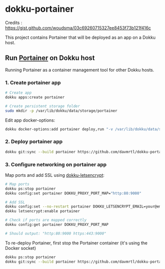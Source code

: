 # dokku-portainer

Credits : https://gist.github.com/woudsma/03c69260715327ee8453f73b121f416c

This project contains Portainer that will be deployed as an app on a Dokku host.

## Run [Portainer](https://github.com/portainer/portainer) on Dokku host
Running Portainer as a container management tool for other Dokku hosts.  

### 1. Create portainer app

```sh
# Create app
dokku apps:create portainer

# Create persistent storage folder
sudo mkdir -p /var/lib/dokku/data/storage/portainer

```
Edit app docker-options:  
```sh
dokku docker-options:add portainer deploy,run "-v /var/lib/dokku/data/storage/portainer:/data -v /var/run/docker.sock:/var/run/docker.sock"
```

### 2. Deploy portainer app

```sh
dokku git:sync --build portainer https://github.com/davmrtl/dokku-portainer.git main
```

### 3. Configure networking on portainer app

Map ports and add SSL using [dokku-letsencrypt](https://github.com/dokku/dokku-letsencrypt):
```sh
# Map ports
dokku ps:stop portainer
dokku config:set portainer DOKKU_PROXY_PORT_MAP="http:80:9000"

# Add SSL
dokku config:set --no-restart portainer DOKKU_LETSENCRYPT_EMAIL=your@email.tld
dokku letsencrypt:enable portainer

# Check if ports are mapped correctly
dokku config:get portainer DOKKU_PROXY_PORT_MAP

# Should output: "http:80:9000 https:443:9000"
```

To re-deploy Portainer, first stop the Portainer container (it's using the Docker socket)

```sh
dokku ps:stop portainer
dokku git:sync --build portainer https://github.com/davmrtl/dokku-portainer.git main
```
